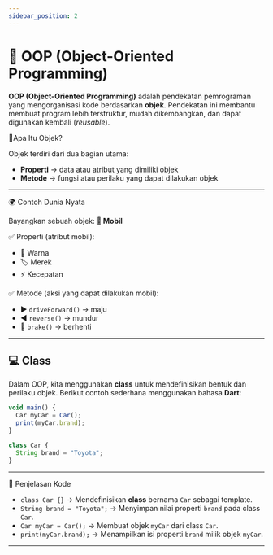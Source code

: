```yaml
---
sidebar_position: 2
---
```


# 🧱 OOP (Object-Oriented Programming)

**OOP (Object-Oriented Programming)** adalah pendekatan pemrograman yang mengorganisasi kode berdasarkan **objek**. Pendekatan ini membantu membuat program lebih terstruktur, mudah dikembangkan, dan dapat digunakan kembali (*reusable*).

🔹Apa Itu Objek?

Objek terdiri dari dua bagian utama:

- **Properti** → data atau atribut yang dimiliki objek  
- **Metode** → fungsi atau perilaku yang dapat dilakukan objek  

---

🌍 Contoh Dunia Nyata

Bayangkan sebuah objek: **🚗 Mobil**

✅ Properti (atribut mobil):
- 🎨 Warna  
- 🏷️ Merek  
- ⚡ Kecepatan  

✅ Metode (aksi yang dapat dilakukan mobil):
- ▶️ `driveForward()` → maju  
- ◀️ `reverse()` → mundur  
- 🛑 `brake()` → berhenti  

---

## 💻 Class

Dalam OOP, kita menggunakan **class** untuk mendefinisikan bentuk dan perilaku objek. Berikut contoh sederhana menggunakan bahasa **Dart**:

```jsx
void main() {
  Car myCar = Car();
  print(myCar.brand);
}

class Car {
  String brand = "Toyota";
}
````

---

📝 Penjelasan Kode

* `class Car {}` → Mendefinisikan **class** bernama `Car` sebagai template.
* `String brand = "Toyota";` → Menyimpan nilai properti `brand` pada class `Car`.
* `Car myCar = Car();` → Membuat objek `myCar` dari class `Car`.
* `print(myCar.brand);` → Menampilkan isi properti `brand` milik objek `myCar`.

---